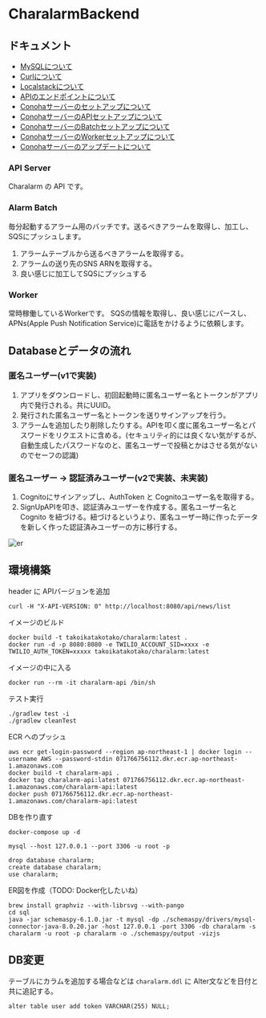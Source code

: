 # CharalarmBackend


## ドキュメント

- [MySQLについて](documents/MySQL.md)
- [Curlについて](documents/Curl.md)
- [Localstackについて](documents/Localstack.md)
- [APIのエンドポイントについて](documents/Endpoint.md)
- [Conohaサーバーのセットアップについて](documents/Conoha-Setup.md)
- [ConohaサーバーのAPIセットアップについて](documents/Conoha-API.md)
- [ConohaサーバーのBatchセットアップについて](documents/Conoha-Batch.md)
- [ConohaサーバーのWorkerセットアップについて](documents/Conoha-Worker.md)
- [Conohaサーバーのアップデートについて](documents/Conoha-Update.md)















### API Server

Charalarm の API です。

### Alarm Batch

毎分起動するアラーム用のバッチです。送るべきアラームを取得し、加工し、SQSにプッシュします。

1. アラームテーブルから送るべきアラームを取得する。
2. アラームの送り先のSNS ARNを取得する。
3. 良い感じに加工してSQSにプッシュする

### Worker

常時稼働しているWorkerです。
SQSの情報を取得し、良い感じにパースし、APNs(Apple Push Notification Service)に電話をかけるように依頼します。


## Databaseとデータの流れ

### 匿名ユーザー(v1で実装)

1. アプリをダウンロードし、初回起動時に匿名ユーザー名とトークンがアプリ内で発行される。共にUUID。
2. 発行された匿名ユーザー名とトークンを送りサインアップを行う。
3. アラームを追加したり削除したりする。APIを叩く度に匿名ユーザー名とパスワードをリクエストに含める。(セキュリティ的には良くない気がするが、自動生成したパスワードなのと、匿名ユーザーで投稿とかはさせる気がないのでセーフの認識)

### 匿名ユーザー -> 認証済みユーザー(v2で実装、未実装)

1. Cognitoにサインアップし、AuthToken と Cognitoユーザー名を取得する。
2. SignUpAPIを叩き、認証済みユーザーを作成する。匿名ユーザー名とCognito を紐づける。紐づけるというより、匿名ユーザー時に作ったデータを新しく作った認証済みユーザーの方に移行する。

![er](./material/er.png)


## 環境構築

header に APIバージョンを追加

```
curl -H "X-API-VERSION: 0" http://localhost:8080/api/news/list
```


イメージのビルド

```
docker build -t takoikatakotako/charalarm:latest .
docker run -d -p 8080:8080 -e TWILIO_ACCOUNT_SID=xxxx -e TWILIO_AUTH_TOKEN=xxxxx takoikatakotako/charalarm:latest
```

イメージの中に入る

```
docker run --rm -it charalarm-api /bin/sh
```

テスト実行

```
./gradlew test -i
./gradlew cleanTest
```

ECR へのプッシュ

```
aws ecr get-login-password --region ap-northeast-1 | docker login --username AWS --password-stdin 071766756112.dkr.ecr.ap-northeast-1.amazonaws.com
docker build -t charalarm-api .
docker tag charalarm-api:latest 071766756112.dkr.ecr.ap-northeast-1.amazonaws.com/charalarm-api:latest
docker push 071766756112.dkr.ecr.ap-northeast-1.amazonaws.com/charalarm-api:latest
```

DBを作り直す

```
docker-compose up -d

mysql --host 127.0.0.1 --port 3306 -u root -p

drop database charalarm;
create database charalarm;
use charalarm;
```

ER図を作成（TODO: Docker化したいね）

```
brew install graphviz --with-librsvg --with-pango
cd sql
java -jar schemaspy-6.1.0.jar -t mysql -dp ./schemaspy/drivers/mysql-connector-java-8.0.20.jar -host 127.0.0.1 -port 3306 -db charalarm -s charalarm -u root -p charalarm -o ./schemaspy/output -vizjs
```


## DB変更

テーブルにカラムを追加する場合などは `charalarm.ddl` に Alter文などを日付と共に追記する。

```
alter table user add token VARCHAR(255) NULL;
```


